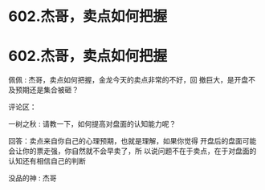 # 602.杰哥，卖点如何把握

# 602.杰哥，卖点如何把握

佩佩 : 杰哥，卖点如何把握，金龙今天的卖点非常的不好，回 撤巨大，是开盘不及预期还是集合被砸？

评论区：

一树之秋 : 请教一下，如何提高对盘面的认知能力呢？

回答：卖点来自你自己的心理预期，也就是理解，如果你觉得 开盘后的盘面可能会让你的票走强，你自然就不会早卖了，所 以说问题不在于卖点，在于对盘面的认知还有相信自己的判断

没品的神 : 杰哥